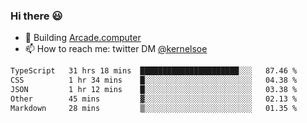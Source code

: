 ### Hi there 😃

- 🔨 Building [Arcade.computer](https://arcade.computer)
- 📫 How to reach me: twitter DM [@kernelsoe](https://twitter.com/kernelsoe)

<!--START_SECTION:waka-->

```txt
TypeScript   31 hrs 18 mins  ██████████████████████░░░   87.46 %
CSS          1 hr 34 mins    █░░░░░░░░░░░░░░░░░░░░░░░░   04.38 %
JSON         1 hr 12 mins    █░░░░░░░░░░░░░░░░░░░░░░░░   03.38 %
Other        45 mins         ▓░░░░░░░░░░░░░░░░░░░░░░░░   02.13 %
Markdown     28 mins         ▒░░░░░░░░░░░░░░░░░░░░░░░░   01.35 %
```

<!--END_SECTION:waka-->
